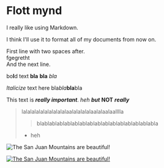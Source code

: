 
# Flott mynd

I really like using Markdown.

I think I'll use it to format all of my documents from now on.

First line with two spaces after.  
fgegretht  
And the next line.

bo**l**d text __bla__ **bla** _bla_

_Italicize_ text here bla*bla***bla**bla

This text is ***really important***. _heh_ **_but_** **NOT** ***really***

> lalalalalalalalalalalaalalalalalaalalaalaalllla
> > blablablablablablablablablablablablablablablabla
> - heh 

![The San Juan Mountains are beautiful!](myndir/mountains.avif "San Juan Mountains")


[![The San Juan Mountains are beautiful!](myndir/mountains.avif "San Juan Mountains")](https://en.wikipedia.org/wiki/Mountain)
